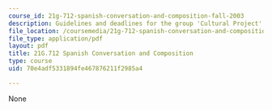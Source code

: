 ```yaml
---
course_id: 21g-712-spanish-conversation-and-composition-fall-2003
description: Guidelines and deadlines for the group 'Cultural Project'.
file_location: /coursemedia/21g-712-spanish-conversation-and-composition-fall-2003/70e4adf5331894fe467876211f2985a4_MIT21G_712F03_extracted.pdf
file_type: application/pdf
layout: pdf
title: 21G.712 Spanish Conversation and Composition
type: course
uid: 70e4adf5331894fe467876211f2985a4

---
```

None